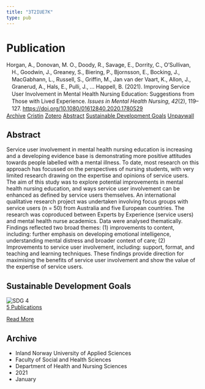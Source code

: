 ```yaml
---
title: "3T2IUE7K"
type: pub
---
```

<h1>Publication</h1>
<article id="csl-bib-container-3T2IUE7K" class="csl-bib-container">
  <div class="csl-bib-body" style="line-height: 1.35; padding-left: 1em; text-indent:-1em;">
  <div class="csl-entry">Horgan, A., Donovan, M. O., Doody, R., Savage, E., Dorrity, C., O&#x2019;Sullivan, H., Goodwin, J., Greaney, S., Biering, P., Bjornsson, E., Bocking, J., MacGabhann, L., Russell, S., Griffin, M., Jan van der Vaart, K., Allon, J., Granerud, A., Hals, E., Pulli, J., &#x2026; Happell, B. (2021). Improving Service User Involvement in Mental Health Nursing Education: Suggestions from Those with Lived Experience. <i>Issues in Mental Health Nursing</i>, <i>42</i>(2), 119&#x2013;127. <a href="https://doi.org/10.1080/01612840.2020.1780529">https://doi.org/10.1080/01612840.2020.1780529</a></div>
</div>
  <div class="csl-bib-buttons">
    <a href="#taxonomy-article-3T2IUE7K" class="csl-bib-button">Archive</a>
    <a href="https://app.cristin.no/results/show.jsf?id=1884217" alt="Cristin URL" class="csl-bib-button">Cristin</a>
    <a href="http://zotero.org/groups/5402882/items/3T2IUE7K" alt="Zotero URL" class="csl-bib-button">Zotero</a>
    <a href="#abstract-article-3T2IUE7K" class="csl-bib-button">Abstract</a>
    <a href="#sdg-article-3T2IUE7K" class="csl-bib-button">Sustainable Development Goals</a>
    <a href="https://doi.org/10.1080/01612840.2020.1780529" class="csl-bib-button">Unpaywall</a>
  </div>
  <div id="csl-bib-meta-container-3T2IUE7K"></div>
</article>
<div id="csl-bib-meta-3T2IUE7K" class="csl-bib-meta">
  <article id="abstract-article-3T2IUE7K" class="abstract-article">
    <h1>Abstract</h1>
    Service user involvement in mental health nursing education is increasing and a developing evidence base is demonstrating more positive attitudes towards people labelled with a mental illness. To date, most research on this approach has focussed on the perspectives of nursing students, with very limited research drawing on the expertise and opinions of service users. The aim of this study was to explore potential improvements in mental health nursing education, and ways service user involvement can be enhanced as defined by service users themselves. An international qualitative research project was undertaken involving focus groups with service users (n = 50) from Australia and five European countries. The research was coproduced between Experts by Experience (service users) and mental health nurse academics. Data were analysed thematically. Findings reflected two broad themes: (1) improvements to content, including: further emphasis on developing emotional intelligence, understanding mental distress and broader context of care; (2) Improvements to service user involvement, including: support, format, and teaching and learning techniques. These findings provide direction for maximising the benefits of service user involvement and show the value of the expertise of service users.
  </article>
  <article id="sdg-article-3T2IUE7K" class="sdg-article">
    <h1>Sustainable Development Goals</h1>
    <div class="sdg-container"><div id="sdg4" class="sdg"> <img src="{{< params subfolder >}}images/sdg/sdg04_en.png" class="image" alt="SDG 4"> <div class="sdg-overlay"> <a href="{{< params subfolder >}}en/archive/?sdg=4#archive" class="sdg-publication-count"><span>5</span> Publications</a> <p><a href="https://sdgs.un.org/goals/goal4" class="sdg-read-more">Read More</a></p> </div> </div></div>
  </article>
  <article id="taxonomy-article-3T2IUE7K" class="taxonomy-article">
    <h1>Archive</h1>
    <ul>
      <li>Inland Norway University of Applied Sciences</li>
      <li>Faculty of Social and Health Sciences</li>
      <li>Department of Health and Nursing Sciences</li>
      <li>2021</li>
      <li>January</li>
    </ul>
  </article>
</div>
